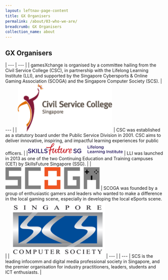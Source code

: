 ```yaml
---
layout: leftnav-page-content
title: GX Organisers
permalink: /about/03-who-we-are/
breadcrumb: GX Organisers
collection_name: about
---
```

## GX Organisers
| --- | --- |
| gamesXchange is organised by a committee hailing from the Civil Service College (CSC), in partnership with the Lifelong Learning Institute (LLI), and supported by the Singapore Cybersports & Online Gaming Association (SCOGA) and the Singapore Computer Society (SCS). | --- |
| <img src="/images/Civil_Service_College_Singapore_logo.png" alt="CSC" style="width:300px;"> | CSC was established as a statutory board under the Public Service Division in 2001. CSC aims to deliver innovative, inspiring, and impactful learning experiences for public officers. |
|<img src="/images/SSG-LLI_Logo_H_RGB.png" alt="CSC" style="width:60%;height:60%;"> | LLI was launched in 2013 as one of the two Continuing Education and Training campuses (CET) by SkillsFuture Singapore (SSG). |
| <img src="/images/SCOGA.png" alt="CSC" style="width:300px;"> | SCOGA was founded by a group of enthusiastic gamers and leaders who wanted to make a difference in the local gaming scene, especially in developing the local eSports scene. |
| <img src="/images/Picture3.png" alt="CSC" style="width:300px;"> | --- |
| --- | SCS is the leading infocomm and digital media professional society in Singapore, and the premier organisation for industry practitioners, leaders, students and ICT enthusiasts. |
